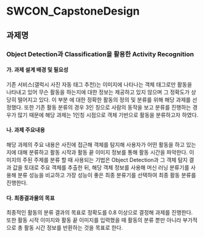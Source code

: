 # SWCON_CapstoneDesign

## 과제명
### Object Detection과 Classification을 활용한 Activity Recognition
    
#### 가. 과제 설계 배경 및 필요성
기존 서비스(갤럭시 사진 자동 태그 추천)는 이미지에 나타나는 객체 태그로만 활동을 나타내고 있어
무슨 활동을 하는지에 대한 정보는 제공하고 있지 않으며 그 정확도가 상당히 떨어지고 있다. 이 부분
에 대한 정확한 활동의 정의 및 분류를 위해 해당 과제를 선정했다. 또한 기존 활동 분류의 경우 3인
칭으로 사람의 동작을 보고 분류를 진행하는 경우가 많기 때문에 해당 과제는 1인칭 시점으로 객체
기반으로 활동을 분류하고자 하였다.
#### 나. 과제 주요내용
해당 과제의 주요 내용은 사진에 접근해 객체를 탐지해 사용자가 어떤 활동을 하고 있는지에 대해
분류하고 활동 시작과 활동 끝 이미지 정보를 통해 활동 시간을 파악한다. 이미지의 주된 주제를 분류
할 때 사용되는 기법은 Object Detection과 그 객체 탐지 결과 값을 토대로 주요 객체를 추출한 뒤,
해당 객체 정보를 사용해 머신 러닝 분류기를 사용해 분류 성능을 비교하고 가장 성능이 좋은 최종
분류기를 선택하여 최종 활동 분류를 진행한다.
#### 다. 최종결과물의 목표
최종적인 활동의 분류 결과의 목표로 정확도를 0.8 이상으로 결정해 과제를 진행한다. 또한 활동 시작
이미지와 활동 끝 이미지를 입력했을 때 활동의 분류 뿐만 아니라 부가적으로 총 활동 시간 정보를
반환하는 것을 목표로 한다.
